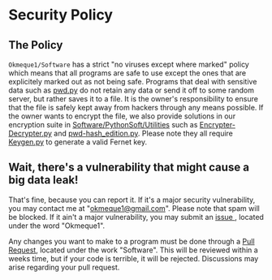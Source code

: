 # Security Policy

## The Policy

`Okmeque1/Software` has a strict "no viruses except where marked" policy which means that all programs are safe to use except the ones that are explicitely marked out as not being safe. Programs that deal with sensitive data such as [pwd.py](https://github.com/Okmeque1/software/blob/main/PythonSoft/Utilities/pwd.py) do not retain any data or send it off to some random server, but rather saves it to a file. It is the owner's responsibility to ensure that the file is safely kept away from hackers through any means possible. If the owner wants to encrypt the file, we also provide solutions in our encryption suite in [Software/PythonSoft/Utilities](https://github.com/Okmeque1/software/blob/main/PythonSoft/Utilities) such as [Encrypter-Decrypter.py](https://github.com/Okmeque1/software/blob/main/PythonSoft/Utilities/Encrypter-Decrypter.py) and [pwd-hash_edition.py](https://github.com/Okmeque1/software/blob/main/PythonSoft/Utilities/pwd-hash_edition.py). Please note they all require [Keygen.py](https://github.com/Okmeque1/software/blob/main/PythonSoft/Utilities/keygen.py) to generate a valid Fernet key.

## Wait, there's a vulnerability that might cause a big data leak!

That's fine, because you can report it. If it's a major security vulnerability, you may contact me at "okmeque1@gmail.com". Please note that spam will be blocked. If it ain't a major vulnerability, you may submit an [issue
](https://github.com/Okmeque1/software/issues), located under the word "Okmeque1".

Any changes you want to make to a program must be done through a [Pull Request](https://github.com/Okmeque1/software/pulls), located under the work "Software". This will be reviewed within a weeks time, but if your code is terrible, it will be rejected. Discussions may arise regarding your pull request.

